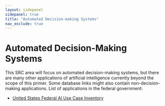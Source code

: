 ```yaml
---
layout: sidepanel
sidepanel: true
title: "Automated Decision-making Systems"
nav_exclude: true
---
```

# Automated Decision-Making Systems
This SRC area will focus on automated decision-making systems, but there are many other applications of artificial intelligence currently beyond the scope of this primer. Some database links might also contain non-decision-making applications. List of applications in the federal government:
- [United States Federal AI Use Case Inventory](https://ai.gov/ai-use-cases/)
